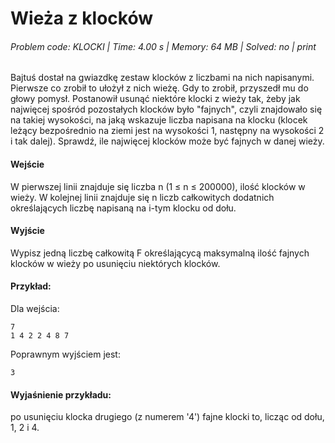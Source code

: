 # Wieża z klocków
###### Problem code: KLOCKI \| Time: 4.00 s \| Memory: 64 MB \| Solved: no \| print

Bajtuś dostał na gwiazdkę zestaw klocków z liczbami na nich napisanymi. Pierwsze co zrobił to ułożył z nich wieżę. Gdy to zrobił, przyszedł mu do głowy pomysł. Postanowił usunąć niektóre klocki z wieży tak, żeby jak najwięcej spośród pozostałych klocków było "fajnych", czyli znajdowało się na takiej wysokości, na jaką wskazuje liczba napisana na klocku (klocek leżący bezpośrednio na ziemi jest na wysokości 1, następny na wysokości 2 i tak dalej). Sprawdź, ile najwięcej klocków może być fajnych w danej wieży.

#### Wejście
W pierwszej linii znajduje się liczba n (1 ≤ n ≤ 200000), ilość klocków w wieży. W kolejnej linii znajduje się n liczb całkowitych dodatnich określających liczbę napisaną na i-tym klocku od dołu.

#### Wyjście
Wypisz jedną liczbę całkowitą F określającycą maksymalną ilość fajnych klocków w wieży po usunięciu niektórych klocków.

#### Przykład:
Dla wejścia:

```
7
1 4 2 2 4 8 7 
```
Poprawnym wyjściem jest:
```
3
```
#### Wyjaśnienie przykładu:
po usunięciu klocka drugiego (z numerem '4') fajne klocki to, licząc od dołu, 1, 2 i 4.

